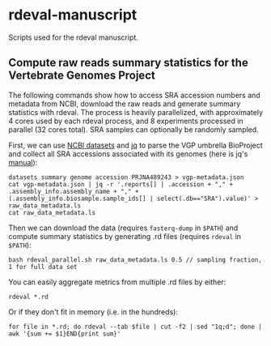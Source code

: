 # rdeval-manuscript
Scripts used for the rdeval manuscript.

## Compute raw reads summary statistics for the Vertebrate Genomes Project
The following commands show how to access SRA accession numbers and metadata from NCBI, download the raw reads and generate summary statistics with rdeval. The process is heavily parallelized, with approximately 4 cores used by each rdeval process, and 8 experiments processed in parallel (32 cores total). SRA samples can optionally be randomly sampled.

First, we can use [NCBI datasets](https://www.ncbi.nlm.nih.gov/datasets/docs/v2/download-and-install/) and [jq](https://jqlang.github.io/jq/) to parse the VGP umbrella BioProject and collect all SRA accessions associated with its genomes (here is jq's [manual](https://jqlang.github.io/jq/manual/)):

```
datasets summary genome accession PRJNA489243 > vgp-metadata.json
cat vgp-metadata.json | jq -r '.reports[] | .accession + "," + .assembly_info.assembly_name + "," + (.assembly_info.biosample.sample_ids[] | select(.db=="SRA").value)' > raw_data_metadata.ls
cat raw_data_metadata.ls
```

Then we can download the data (requires `fasterq-dump` in `$PATH`) and compute summary statistics by generating .rd files (requires `rdeval` in `$PATH`):

```
bash rdeval_parallel.sh raw_data_metadata.ls 0.5 // sampling fraction, 1 for full data set
```
You can easily aggregate metrics from multiple .rd files by either:
```
rdeval *.rd
```
Or if they don't fit in memory (i.e. in the hundreds):
```
for file in *.rd; do rdeval --tab $file | cut -f2 | sed "1q;d"; done | awk '{sum += $1}END{print sum}' 
```